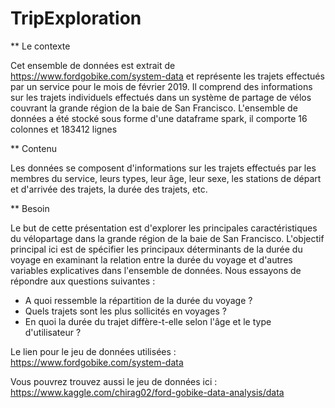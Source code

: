 # TripExploration

** Le contexte

Cet ensemble de données est extrait de https://www.fordgobike.com/system-data et représente les trajets effectués par un service pour le mois de février 2019.
Il comprend des informations sur les trajets individuels effectués dans un système de partage de vélos couvrant la grande région de la baie de San Francisco. L'ensemble de données a été stocké sous forme d'une dataframe spark, il comporte 16 colonnes et 183412 lignes

** Contenu

Les données se composent d'informations sur les trajets effectués par les membres du service, leurs types, leur âge, leur sexe, les stations de départ et d'arrivée des trajets, la durée des trajets, etc.

** Besoin

Le but de cette présentation est d'explorer les principales caractéristiques du vélopartage dans la grande région de la baie de San Francisco. L'objectif principal ici est de spécifier les principaux déterminants de la durée du voyage en examinant la relation entre la durée du voyage et d'autres variables explicatives dans l'ensemble de données. Nous essayons de répondre aux questions suivantes :

- A quoi ressemble la répartition de la durée du voyage ?
- Quels trajets sont les plus sollicités en voyages ?
- En quoi la durée du trajet diffère-t-elle selon l'âge et le type d'utilisateur ?


Le lien pour le jeu de données utilisées : https://www.fordgobike.com/system-data

Vous pouvrez trouvez aussi le jeu de données ici : https://www.kaggle.com/chirag02/ford-gobike-data-analysis/data



